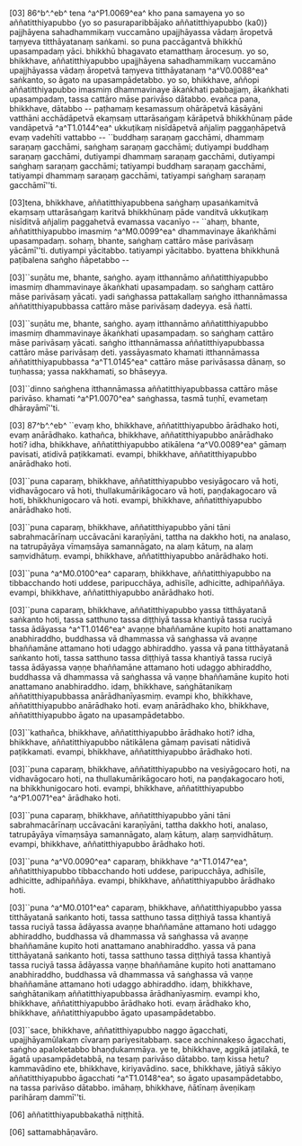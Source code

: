 [03] 86^b^.^eb^ tena ^a^P1.0069^ea^ kho pana samayena yo so aññatitthiyapubbo {yo so  pasuraparibbājako aññatitthiyapubbo (ka0)} pajjhāyena sahadhammikaṃ  vuccamāno upajjhāyassa vādaṃ āropetvā taṃyeva titthāyatanaṃ saṅkami. so puna paccāgantvā  bhikkhū upasampadaṃ yāci. bhikkhū bhagavato etamatthaṃ ārocesuṃ. yo so, bhikkhave,  aññatitthiyapubbo upajjhāyena sahadhammikaṃ vuccamāno upajjhāyassa vādaṃ āropetvā  taṃyeva titthāyatanaṃ ^a^V0.0088^ea^ saṅkanto, so āgato na upasampādetabbo. yo so, bhikkhave, aññopi  aññatitthiyapubbo imasmiṃ dhammavinaye ākaṅkhati pabbajjaṃ, ākaṅkhati upasampadaṃ,  tassa cattāro māse parivāso dātabbo. evañca pana, bhikkhave, dātabbo -- paṭhamaṃ  kesamassuṃ ohārāpetvā kāsāyāni vatthāni acchādāpetvā ekaṃsaṃ uttarāsaṅgaṃ  kārāpetvā bhikkhūnaṃ pāde vandāpetvā ^a^T1.0144^ea^ ukkuṭikaṃ nisīdāpetvā añjaliṃ paggaṇhāpetvā  evaṃ vadehīti vattabbo -- ``buddhaṃ saraṇaṃ gacchāmi, dhammaṃ saraṇaṃ gacchāmi, saṅghaṃ saraṇaṃ  gacchāmi; dutiyampi buddhaṃ saraṇaṃ gacchāmi, dutiyampi dhammaṃ saraṇaṃ gacchāmi, dutiyampi  saṅghaṃ saraṇaṃ gacchāmi; tatiyampi buddhaṃ saraṇaṃ gacchāmi, tatiyampi dhammaṃ saraṇaṃ gacchāmi,  tatiyampi saṅghaṃ saraṇaṃ gacchāmī''ti.

[03]tena, bhikkhave, aññatitthiyapubbena saṅghaṃ upasaṅkamitvā ekaṃsaṃ uttarāsaṅgaṃ karitvā  bhikkhūnaṃ pāde vanditvā ukkuṭikaṃ nisīditvā añjaliṃ paggahetvā evamassa vacanīyo --  ``ahaṃ, bhante, aññatitthiyapubbo imasmiṃ ^a^M0.0099^ea^ dhammavinaye ākaṅkhāmi upasampadaṃ.  sohaṃ, bhante, saṅghaṃ cattāro māse parivāsaṃ yācāmī''ti. dutiyampi yācitabbo.  tatiyampi yācitabbo. byattena bhikkhunā paṭibalena saṅgho ñāpetabbo --

[03]``suṇātu me, bhante, saṅgho. ayaṃ itthannāmo aññatitthiyapubbo imasmiṃ dhammavinaye  ākaṅkhati upasampadaṃ. so saṅghaṃ cattāro māse parivāsaṃ yācati. yadi saṅghassa pattakallaṃ  saṅgho itthannāmassa aññatitthiyapubbassa cattāro māse parivāsaṃ dadeyya. esā  ñatti.

[03]``suṇātu me, bhante, saṅgho. ayaṃ itthannāmo aññatitthiyapubbo imasmiṃ dhammavinaye  ākaṅkhati upasampadaṃ. so saṅghaṃ cattāro māse parivāsaṃ yācati. saṅgho itthannāmassa  aññatitthiyapubbassa cattāro māse parivāsaṃ deti. yassāyasmato khamati itthannāmassa  aññatitthiyapubbassa ^a^T1.0145^ea^ cattāro māse parivāsassa dānaṃ, so tuṇhassa; yassa nakkhamati,  so bhāseyya.

[03]``dinno saṅghena itthannāmassa aññatitthiyapubbassa cattāro māse parivāso. khamati  ^a^P1.0070^ea^ saṅghassa, tasmā tuṇhī, evametaṃ dhārayāmī''ti.

[03] 87^b^.^eb^ ``evaṃ kho, bhikkhave, aññatitthiyapubbo ārādhako hoti, evaṃ anārādhako.  kathañca, bhikkhave, aññatitthiyapubbo anārādhako hoti? idha, bhikkhave, aññatitthiyapubbo  atikālena ^a^V0.0089^ea^ gāmaṃ pavisati, atidivā paṭikkamati. evampi, bhikkhave, aññatitthiyapubbo  anārādhako hoti.

[03]``puna caparaṃ, bhikkhave, aññatitthiyapubbo vesiyāgocaro vā hoti, vidhavāgocaro  vā hoti, thullakumārikāgocaro vā hoti, paṇḍakagocaro vā hoti, bhikkhunigocaro  vā hoti. evampi, bhikkhave, aññatitthiyapubbo anārādhako hoti.

[03]``puna caparaṃ, bhikkhave, aññatitthiyapubbo yāni tāni sabrahmacārīnaṃ uccāvacāni karaṇīyāni,  tattha na dakkho hoti, na analaso, na tatrupāyāya vīmaṃsāya samannāgato, na alaṃ  kātuṃ, na alaṃ saṃvidhātuṃ. evampi, bhikkhave, aññatitthiyapubbo anārādhako hoti.

[03]``puna ^a^M0.0100^ea^ caparaṃ, bhikkhave, aññatitthiyapubbo na tibbacchando hoti uddese,  paripucchāya, adhisīle, adhicitte, adhipaññāya. evampi, bhikkhave, aññatitthiyapubbo  anārādhako hoti.

[03]``puna caparaṃ, bhikkhave, aññatitthiyapubbo yassa titthāyatanā saṅkanto hoti, tassa satthuno  tassa diṭṭhiyā tassa khantiyā tassa ruciyā tassa ādāyassa ^a^T1.0146^ea^ avaṇṇe bhaññamāne kupito  hoti anattamano anabhiraddho, buddhassa vā dhammassa vā saṅghassa vā avaṇṇe bhaññamāne attamano  hoti udaggo abhiraddho. yassa vā pana titthāyatanā saṅkanto hoti, tassa satthuno tassa  diṭṭhiyā tassa khantiyā tassa ruciyā tassa ādāyassa vaṇṇe bhaññamāne attamano hoti  udaggo abhiraddho, buddhassa vā dhammassa vā saṅghassa vā vaṇṇe bhaññamāne kupito hoti  anattamano anabhiraddho. idaṃ, bhikkhave, saṅghātanikaṃ aññatitthiyapubbassa anārādhanīyasmiṃ.  evampi kho, bhikkhave, aññatitthiyapubbo anārādhako hoti. evaṃ anārādhako  kho, bhikkhave, aññatitthiyapubbo āgato na upasampādetabbo.

[03]``kathañca, bhikkhave, aññatitthiyapubbo ārādhako hoti? idha, bhikkhave, aññatitthiyapubbo  nātikālena gāmaṃ pavisati nātidivā paṭikkamati. evampi, bhikkhave, aññatitthiyapubbo  ārādhako hoti.

[03]``puna caparaṃ, bhikkhave, aññatitthiyapubbo na vesiyāgocaro hoti, na vidhavāgocaro  hoti, na thullakumārikāgocaro hoti, na paṇḍakagocaro hoti, na bhikkhunigocaro  hoti. evampi, bhikkhave, aññatitthiyapubbo ^a^P1.0071^ea^ ārādhako hoti.

[03]``puna caparaṃ, bhikkhave, aññatitthiyapubbo yāni tāni sabrahmacārīnaṃ uccāvacāni karaṇīyāni,  tattha dakkho hoti, analaso, tatrupāyāya vīmaṃsāya samannāgato, alaṃ kātuṃ, alaṃ  saṃvidhātuṃ. evampi, bhikkhave, aññatitthiyapubbo ārādhako hoti.

[03]``puna ^a^V0.0090^ea^ caparaṃ, bhikkhave ^a^T1.0147^ea^, aññatitthiyapubbo tibbacchando hoti uddese, paripucchāya,  adhisīle, adhicitte, adhipaññāya. evampi, bhikkhave, aññatitthiyapubbo ārādhako  hoti.

[03]``puna ^a^M0.0101^ea^ caparaṃ, bhikkhave, aññatitthiyapubbo yassa titthāyatanā saṅkanto hoti,  tassa satthuno tassa diṭṭhiyā tassa khantiyā tassa ruciyā tassa ādāyassa avaṇṇe bhaññamāne  attamano hoti udaggo abhiraddho, buddhassa vā dhammassa vā saṅghassa vā avaṇṇe bhaññamāne  kupito hoti anattamano anabhiraddho. yassa vā pana titthāyatanā saṅkanto hoti, tassa  satthuno tassa diṭṭhiyā tassa khantiyā tassa ruciyā tassa ādāyassa vaṇṇe bhaññamāne  kupito hoti anattamano anabhiraddho, buddhassa vā dhammassa vā saṅghassa vā vaṇṇe bhaññamāne  attamano hoti udaggo abhiraddho. idaṃ, bhikkhave, saṅghātanikaṃ aññatitthiyapubbassa ārādhanīyasmiṃ.  evampi kho, bhikkhave, aññatitthiyapubbo ārādhako hoti. evaṃ ārādhako kho,  bhikkhave, aññatitthiyapubbo āgato upasampādetabbo.

[03]``sace, bhikkhave, aññatitthiyapubbo naggo āgacchati, upajjhāyamūlakaṃ cīvaraṃ pariyesitabbaṃ.  sace acchinnakeso āgacchati, saṅgho apaloketabbo bhaṇḍukammāya. ye te, bhikkhave,  aggikā jaṭilakā, te āgatā upasampādetabbā, na tesaṃ parivāso dātabbo. taṃ  kissa hetu? kammavādino ete, bhikkhave, kiriyavādino. sace, bhikkhave, jātiyā  sākiyo aññatitthiyapubbo āgacchati ^a^T1.0148^ea^, so āgato upasampādetabbo, na tassa parivāso  dātabbo. imāhaṃ, bhikkhave, ñātīnaṃ āveṇikaṃ parihāraṃ dammī''ti.

[06] aññatitthiyapubbakathā niṭṭhitā.

[06] sattamabhāṇavāro.